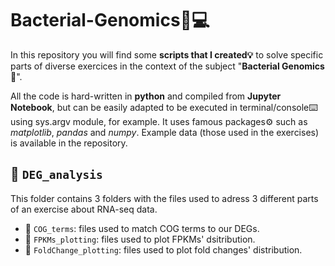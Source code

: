 # Bacterial-Genomics🧬💻
In this repository you will find some **scripts that I created💡** to solve specific parts of diverse exercices in the context of the subject "**Bacterial Genomics**🔬".

All the code is hard-written in **python** and compiled from **Jupyter Notebook**, but can be easily adapted to be executed in terminal/console⌨️ using sys.argv module, for example.
It uses famous packages⚙️ such as *matplotlib*, *pandas* and *numpy*.
Example data (those used in the exercises) is available in the repository.


## 📁 `DEG_analysis`
This folder contains 3 folders with the files used to adress 3 different parts of an exercise about RNA-seq data.
- 📁 `COG_terms`: files used to match COG terms to our DEGs.
- 📁 `FPKMs_plotting`: files used to plot FPKMs' dsitribution.
- 📁 `FoldChange_plotting`: files used to plot fold changes' distribution.

